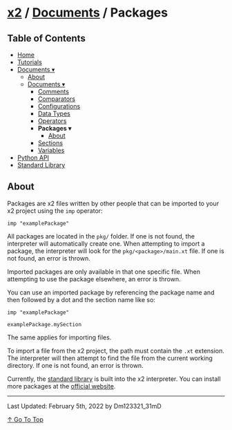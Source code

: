 # [x2](../../README.md) / [Documents](../documents.md) / Packages

## Table of Contents

- [Home](../../README.md)
- [Tutorials](../tutorials.md)
- [Documents ▾](../documents.md)
    - [About](../documents.md#about)
    - [Documents ▾](../documents.md#documents)
        - [Comments](./comments.md)
        - [Comparators](./comparators.md)
        - [Configurations](./configurations.md)
        - [Data Types](./dataTypes.md)
        - [Operators](./operators.md)
        - **Packages ▾**
            - [About](#about)
        - [Sections](./sections.md)
        - [Variables](./variables.md)
- [Python API](../pythonAPI.md)
- [Standard Library](../standardLibrary.md)

## About

Packages are x2 files written by other people that can be imported to your x2 project using the `imp` operator:

```
imp "examplePackage"
```

All packages are located in the `pkg/` folder. If one is not found, the interpreter will automatically create one. When attempting to import a package, the interpreter will look for the `pkg/<package>/main.xt` file. If one is not found, an error is thrown.

Imported packages are only available in that one specific file. When attempting to use the package elsewhere, an error is thrown.

You can use an imported package by referencing the package name and then followed by a dot and the section name like so:

```
imp "examplePackage"

examplePackage.mySection
```

The same applies for importing files.

To import a file from the x2 project, the path must contain the `.xt` extension. The interpreter will then attempt to find the file from the current working directory. If one is not found, an error is thrown.

Currently, the [standard library](../standardLibrary.md) is built into the x2 interpreter. You can install more packages at the [official website](https://x2.iipython.cf/).

---

Last Updated: February 5th, 2022 by Dm123321_31mD

[↑ Go To Top](#x2--documents--packages)
